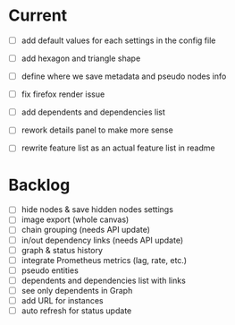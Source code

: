 # Current

* [ ] add default values for each settings in the config file
* [ ] add hexagon and triangle shape
* [ ] define where we save metadata and pseudo nodes info
* [ ] fix firefox render issue
* [ ] add dependents and dependencies list
* [ ] rework details panel to make more sense
* [ ] rewrite feature list as an actual feature list in readme


# Backlog
* [ ] hide nodes & save hidden nodes settings
* [ ] image export (whole canvas)
* [ ] chain grouping (needs API update)
* [ ] in/out dependency links (needs API update)
* [ ] graph & status history
* [ ] integrate Prometheus metrics (lag, rate, etc.)
* [ ] pseudo entities
* [ ] dependents and dependencies list with links
* [ ] see only dependents in Graph
* [ ] add URL for instances
* [ ] auto refresh for status update
